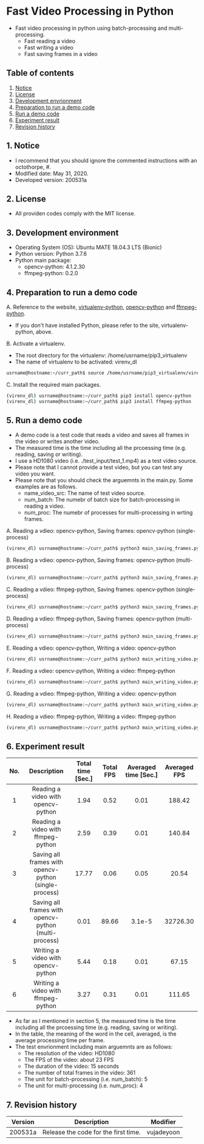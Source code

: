# Fast Video Processing in Python 
- Fast video processing in python using batch-processing and multi-processing.
  - Fast reading a video
  - Fast writing a video
  - Fast saving frames in a video


## Table of contents
1.  [Notice](#notice)
2.  [License](#license)
3.  [Development envrionment](#envs)
4.  [Preparation to run a demo code](#preparation)
5.  [Run a demo code](#demo)
6.  [Experiment result](#exp_res)
7.  [Revision history](#revision_history)


## 1. Notice <a name="notice"></a>
- I recommend that you should ignore the commented instructions with an octothorpe, #.
- Modified date: May 31, 2020.
- Developed version: 200531a


## 2. License <a name="license"></a>
- All providen codes comply with the MIT license.


## 3. Development environment <a name="envs"></a>
- Operating System (OS): Ubuntu MATE 18.04.3 LTS (Bionic)
- Python version: Python 3.7.6
- Python main package:
    - opencv-python: 4.1.2.30 
    - ffmpeg-python: 0.2.0 



## 4. Preparation to run a demo code <a name="preparation"></a>
A. Reference to the website,
<a href="https://github.com/vujadeyoon/DL-UbuntuMATE18.04LTS-Installation#pip_virtualenv" title="virtualenv-python">
virtualenv-python</a>,
<a href="https://pypi.org/project/opencv-python/" title="opencv-python">
opencv-python</a>
and
<a href="https://github.com/kkroening/ffmpeg-python" title="ffmpeg-python">
ffmpeg-python</a>.
<br />
- If you don't have installed Python, please refer to the site, virtualenv-python, above.

B. Activate a virtualenv.<br />
- The root directory for the virtualenv: /home/usrname/pip3_virtualenv
- The name of virtualenv to be activated: virenv_dl
```bash
usrname@hostname:~/curr_path$ source /home/usrname/pip3_virtualenv/virenv_dl/bin/activate
```

C. Install the required main packages.<br />
```bash
(virenv_dl) usrname@hostname:~/curr_path$ pip3 install opencv-python
(virenv_dl) usrname@hostname:~/curr_path$ pip3 install ffmpeg-python
```


## 5. Run a demo code <a name="demo"></a>
- A demo code is a test code that reads a video and saves all frames in the video or writes another video.
- The measured time is the time including all the prcoessing time (e.g. reading, saving or writing).
- I use a HD1080 video (i.e. ./test_input/test_1.mp4) as a test video source.
- Please note that I cannot provide a test video, but you can test any video you want.
- Please note that you should check the arguemnts in the main.py. Some examples are as follows.
  - name_video_src: The name of test video source.
  - num_batch: The numebr of batch size for batch-processing in reading a video.
  - num_proc:  The numebr of processes for multi-processing in wrting frames.

A. Reading a vdieo: opencv-python, Saving frames: opencv-python (single-process)
```bash
(virenv_dl) usrname@hostname:~/curr_path$ python3 main_saving_frames.py --opt_reading_opencv True --opt_writing_single_proc True
```
B. Reading a vdieo: opencv-python, Saving frames: opencv-python (multi-process)
```bash
(virenv_dl) usrname@hostname:~/curr_path$ python3 main_saving_frames.py --opt_reading_opencv True --opt_writing_single_proc False
```
C. Reading a vdieo: ffmpeg-python, Saving frames: opencv-python (single-process)
```bash
(virenv_dl) usrname@hostname:~/curr_path$ python3 main_saving_frames.py --opt_reading_opencv False --opt_writing_single_proc True
```
D. Reading a vdieo: ffmpeg-python, Saving frames: opencv-python (multi-process)
```bash
(virenv_dl) usrname@hostname:~/curr_path$ python3 main_saving_frames.py --opt_reading_opencv False --opt_writing_single_proc False
```
E. Reading a vdieo: opencv-python, Writing a video: opencv-python
```bash
(virenv_dl) usrname@hostname:~/curr_path$ python3 main_writing_video.py --opt_reading_opencv True --opt_writing_opencv True
```
F. Reading a vdieo: opencv-python, Writing a video: ffmpeg-python
```bash
(virenv_dl) usrname@hostname:~/curr_path$ python3 main_writing_video.py --opt_reading_opencv True --opt_writing_opencv False
```
G. Reading a vdieo: ffmpeg-python, Writing a video: opencv-python
```bash
(virenv_dl) usrname@hostname:~/curr_path$ python3 main_writing_video.py --opt_reading_opencv False --opt_writing_opencv True
```
H. Reading a vdieo: ffmpeg-python, Writing a video: ffmpeg-python
```bash
(virenv_dl) usrname@hostname:~/curr_path$ python3 main_writing_video.py --opt_reading_opencv False --opt_writing_opencv False
```


## 6. Experiment result <a name="exp_res"></a>
|No.  |Description                                               |Total time [Sec.]|Total FPS|Averaged time [Sec.]|Averaged FPS|
|:---:|:--------------------------------------------------------:|:---------------:|:-------:|:------------------:|:----------:|
|1    |Reading a video with<br/>opencv-python                    |1.94             |0.52     |0.01                |188.42      |
|2    |Reading a video with<br/>ffmpeg-python                    |2.59             |0.39     |0.01                |140.84      |
|3    |Saving all frames with<br/>opencv-python (single-process) |17.77            |0.06     |0.05                |20.54       |
|4    |Saving all frames with<br/>opencv-python (multi-process)  |0.01             |89.66    |3.1e-5              |32726.30    |
|5    |Writing a video with<br/>opencv-python                    |5.44             |0.18     |0.01                |67.15       |
|6    |Writing a video with<br/>ffmpeg-python                    |3.27             |0.31     |0.01                |111.65      |

- As far as I mentioned in section 5, the measured time is the time including all the prcoessing time (e.g. reading, saving or writing).
- In the table, the meaning of the word in the cell, averaged, is the average processing time per frame.  
- The test envrionment including main arguemnts are as follows:
  - The resolution of the video: HD1080
  - The FPS of the video: about 23 FPS
  - The duration of the video: 15 seconds
  - The number of total frames in the video: 361 
  - The unit for batch-processing (i.e. num_batch): 5
  - The unit for multi-processing (i.e. num_proc): 4


## 7. Revision history <a name="revision_history"></a>
|Version |Description                            |Modifier  |
|:------:|:-------------------------------------:|:--------:|
|200531a |Release the code for the first time.   |vujadeyoon|
